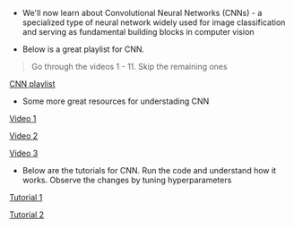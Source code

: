 * We'll now learn about Convolutional Neural Networks (CNNs) - a specialized type of neural network widely used for image classification and serving as fundamental building blocks in computer vision

* Below is a great playlist for CNN.
>  Go through the videos 1 - 11. Skip the remaining ones

[CNN playlist](https://www.youtube.com/playlist?list=PLkDaE6sCZn6Gl29AoE31iwdVwSG-KnDzF)

* Some more great resources for understading CNN

[Video 1](https://www.youtube.com/watch?v=zfiSAzpy9NM&pp=ygUJY25uIGFpIG1s)

[Video 2](https://www.youtube.com/watch?v=7HPwo4wnJeA&pp=ygUeaW1hZ2UgY2xhc3NpZmljYXRpb24gdXNpbmcgY25u)

[Video 3](https://www.youtube.com/watch?v=oDAPkZ53zKk&pp=ygUXY29udiBwYWRkaW5nIGFuZCBzdHJpZGU%3D)

* Below are the tutorials for CNN. Run the code and understand how it works. Observe the changes by tuning hyperparameters
  
[Tutorial 1](https://colab.research.google.com/github/pytorch/tutorials/blob/gh-pages/_downloads/c029676472d90691aa145c6fb97a61c3/neural_networks_tutorial.ipynb)

[Tutorial 2](https://colab.research.google.com/github/pytorch/tutorials/blob/gh-pages/_downloads/4e865243430a47a00d551ca0579a6f6c/cifar10_tutorial.ipynb)
